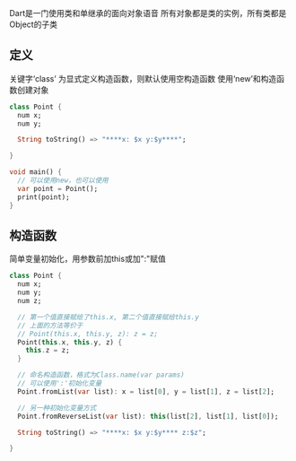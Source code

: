 Dart是一门使用类和单继承的面向对象语音
所有对象都是类的实例，所有类都是Object的子类
## 定义
关键字‘class’
为显式定义构造函数，则默认使用空构造函数
使用‘new’和构造函数创建对象
```Dart
class Point {
  num x;
  num y;

  String toString() => "****x: $x y:$y****";

}

void main() {
  // 可以使用new，也可以使用
  var point = Point();
  print(point);	
}

```
## 构造函数
简单变量初始化，用参数前加this或加":"赋值
```Dart
class Point {
  num x;
  num y;
  num z;

  // 第一个值直接赋给了this.x, 第二个值直接赋给this.y
  // 上面的方法等价于
  // Point(this.x, this.y, z): z = z;
  Point(this.x, this.y, z) {
    this.z = z;
  }

  // 命名构造函数，格式为Class.name(var params)
  // 可以使用':'初始化变量
  Point.fromList(var list): x = list[0], y = list[1], z = list[2];

  // 另一种初始化变量方式
  Point.fromReverseList(var list): this(list[2], list[1], list[0]);

  String toString() => "****x: $x y:$y**** z:$z";

}

```

